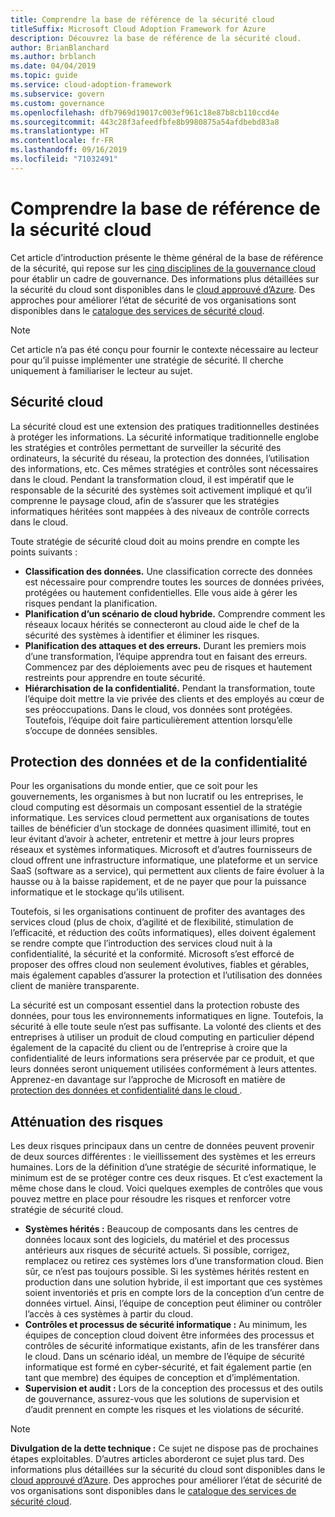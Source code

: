 ```yaml
---
title: Comprendre la base de référence de la sécurité cloud
titleSuffix: Microsoft Cloud Adoption Framework for Azure
description: Découvrez la base de référence de la sécurité cloud.
author: BrianBlanchard
ms.author: brblanch
ms.date: 04/04/2019
ms.topic: guide
ms.service: cloud-adoption-framework
ms.subservice: govern
ms.custom: governance
ms.openlocfilehash: dfb7969d19017c003ef961c18e87b8cb110ccd4e
ms.sourcegitcommit: 443c28f3afeedfbfe8b9980875a54afdbebd83a8
ms.translationtype: HT
ms.contentlocale: fr-FR
ms.lasthandoff: 09/16/2019
ms.locfileid: "71032491"
---
```

# <a name="understand-the-cloud-security-baseline"></a>Comprendre la base de référence de la sécurité cloud

Cet article d’introduction présente le thème général de la base de référence de la sécurité, qui repose sur les [cinq disciplines de la gouvernance cloud](../governance-disciplines.md) pour établir un cadre de gouvernance. Des informations plus détaillées sur la sécurité du cloud sont disponibles dans le [cloud approuvé d’Azure](https://azure.microsoft.com/overview/trusted-cloud). Des approches pour améliorer l’état de sécurité de vos organisations sont disponibles dans le [catalogue des services de sécurité cloud](https://www.microsoft.com/security/information-protection).

> [!NOTE]
> Cet article n’a pas été conçu pour fournir le contexte nécessaire au lecteur pour qu’il puisse implémenter une stratégie de sécurité. Il cherche uniquement à familiariser le lecteur au sujet.

## <a name="cloud-security"></a>Sécurité cloud

La sécurité cloud est une extension des pratiques traditionnelles destinées à protéger les informations. La sécurité informatique traditionnelle englobe les stratégies et contrôles permettant de surveiller la sécurité des ordinateurs, la sécurité du réseau, la protection des données, l’utilisation des informations, etc. Ces mêmes stratégies et contrôles sont nécessaires dans le cloud. Pendant la transformation cloud, il est impératif que le responsable de la sécurité des systèmes soit activement impliqué et qu’il comprenne le paysage cloud, afin de s’assurer que les stratégies informatiques héritées sont mappées à des niveaux de contrôle corrects dans le cloud.

Toute stratégie de sécurité cloud doit au moins prendre en compte les points suivants :

- **Classification des données.** Une classification correcte des données est nécessaire pour comprendre toutes les sources de données privées, protégées ou hautement confidentielles. Elle vous aide à gérer les risques pendant la planification.
- **Planification d’un scénario de cloud hybride.** Comprendre comment les réseaux locaux hérités se connecteront au cloud aide le chef de la sécurité des systèmes à identifier et éliminer les risques.
- **Planification des attaques et des erreurs.** Durant les premiers mois d’une transformation, l’équipe apprendra tout en faisant des erreurs. Commencez par des déploiements avec peu de risques et hautement restreints pour apprendre en toute sécurité.
- **Hiérarchisation de la confidentialité.** Pendant la transformation, toute l’équipe doit mettre la vie privée des clients et des employés au cœur de ses préoccupations. Dans le cloud, vos données sont protégées. Toutefois, l’équipe doit faire particulièrement attention lorsqu’elle s’occupe de données sensibles.

## <a name="protecting-data-and-privacy"></a>Protection des données et de la confidentialité

Pour les organisations du monde entier, que ce soit pour les gouvernements, les organismes à but non lucratif ou les entreprises, le cloud computing est désormais un composant essentiel de la stratégie informatique. Les services cloud permettent aux organisations de toutes tailles de bénéficier d’un stockage de données quasiment illimité, tout en leur évitant d’avoir à acheter, entretenir et mettre à jour leurs propres réseaux et systèmes informatiques. Microsoft et d’autres fournisseurs de cloud offrent une infrastructure informatique, une plateforme et un service SaaS (software as a service), qui permettent aux clients de faire évoluer à la hausse ou à la baisse rapidement, et de ne payer que pour la puissance informatique et le stockage qu’ils utilisent.

Toutefois, si les organisations continuent de profiter des avantages des services cloud (plus de choix, d’agilité et de flexibilité, stimulation de l’efficacité, et réduction des coûts informatiques), elles doivent également se rendre compte que l’introduction des services cloud nuit à la confidentialité, la sécurité et la conformité. Microsoft s’est efforcé de proposer des offres cloud non seulement évolutives, fiables et gérables, mais également capables d’assurer la protection et l’utilisation des données client de manière transparente.

La sécurité est un composant essentiel dans la protection robuste des données, pour tous les environnements informatiques en ligne. Toutefois, la sécurité à elle toute seule n’est pas suffisante. La volonté des clients et des entreprises à utiliser un produit de cloud computing en particulier dépend également de la capacité du client ou de l’entreprise à croire que la confidentialité de leurs informations sera préservée par ce produit, et que leurs données seront uniquement utilisées conformément à leurs attentes. Apprenez-en davantage sur l’approche de Microsoft en matière de [protection des données et confidentialité dans le cloud ](https://go.microsoft.com/fwlink/?LinkId=808242&clcid=0x409).

## <a name="risk-mitigation"></a>Atténuation des risques

Les deux risques principaux dans un centre de données peuvent provenir de deux sources différentes : le vieillissement des systèmes et les erreurs humaines. Lors de la définition d’une stratégie de sécurité informatique, le minimum est de se protéger contre ces deux risques. Et c’est exactement la même chose dans le cloud. Voici quelques exemples de contrôles que vous pouvez mettre en place pour résoudre les risques et renforcer votre stratégie de sécurité cloud.

- **Systèmes hérités :** Beaucoup de composants dans les centres de données locaux sont des logiciels, du matériel et des processus antérieurs aux risques de sécurité actuels. Si possible, corrigez, remplacez ou retirez ces systèmes lors d’une transformation cloud. Bien sûr, ce n’est pas toujours possible. Si les systèmes hérités restent en production dans une solution hybride, il est important que ces systèmes soient inventoriés et pris en compte lors de la conception d’un centre de données virtuel. Ainsi, l’équipe de conception peut éliminer ou contrôler l’accès à ces systèmes à partir du cloud.
- **Contrôles et processus de sécurité informatique :** Au minimum, les équipes de conception cloud doivent être informées des processus et contrôles de sécurité informatique existants, afin de les transférer dans le cloud. Dans un scénario idéal, un membre de l’équipe de sécurité informatique est formé en cyber-sécurité, et fait également partie (en tant que membre) des équipes de conception et d’implémentation.
- **Supervision et audit :** Lors de la conception des processus et des outils de gouvernance, assurez-vous que les solutions de supervision et d’audit prennent en compte les risques et les violations de sécurité.

> [!NOTE]
> **Divulgation de la dette technique :** Ce sujet ne dispose pas de prochaines étapes exploitables. D’autres articles aborderont ce sujet plus tard. Des informations plus détaillées sur la sécurité du cloud sont disponibles dans le [cloud approuvé d’Azure](https://azure.microsoft.com/overview/trusted-cloud). Des approches pour améliorer l’état de sécurité de vos organisations sont disponibles dans le [catalogue des services de sécurité cloud](https://www.microsoft.com/security/information-protection).
